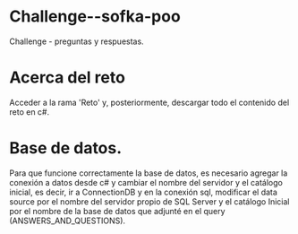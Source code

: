 # Challenge--sofka-poo
Challenge - preguntas y respuestas.
# Acerca del reto
Acceder a la rama 'Reto' y, posteriormente, descargar todo el contenido del reto en c#.
# Base de datos.
Para que funcione correctamente la base de datos, es necesario agregar la conexión a datos desde c# y cambiar el nombre del servidor y el catálogo inicial, es decir, ir a ConnectionDB y en la conexión sql, modificar el data source por el nombre del servidor propio de SQL Server y el catálogo Inicial por el nombre de la base de datos que adjunté en el query (ANSWERS_AND_QUESTIONS).
